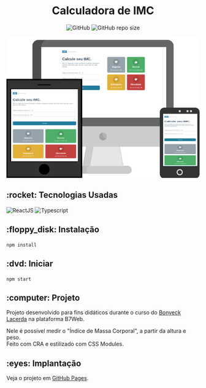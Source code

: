 <h1 align="center">Calculadora de IMC</h1>

<p align="center" dir="auto">
  <img alt="GitHub" src="https://img.shields.io/github/license/caiquedv/portfolio_react-calc-imc?style=plastic">  <img alt="GitHub repo size" src="https://img.shields.io/github/repo-size/caiquedv/portfolio_react-calc-imc?style=plastic">
</p>

<p align="center"><img alt="Mockup" src="./mockup-calc.png"></p>

<h2>:rocket: Tecnologias Usadas</h2>

<p>
  <img align="center" alt="ReactJS" src="https://img.shields.io/badge/React-20232A?style=for-the-badge&logo=react&logoColor=61DAFB">
  <img align="center" alt="Typescript" src="https://img.shields.io/badge/TypeScript-007ACC?style=for-the-badge&logo=typescript&logoColor=white">
</p>

<h2>:floppy_disk: Instalação</h2>

<code>npm install</code>

<h2>:dvd: Iniciar</h2>

<code>npm start</code>

<h2>:computer: Projeto</h2>

Projeto desenvolvido para fins didáticos durante o curso do [Bonyeck Lacerda](https://www.instagram.com/bonieky) na plataforma B7Web. <br>

Nele é possível medir o "Índíce de Massa Corporal", a partir da altura e peso. <br>
Feito com CRA e estilizado com CSS Modules.


<h2>:eyes: Implantação</h2>

Veja o projeto em [GitHub Pages](https://caiquedv.github.io/portfolio_react-calc-imc/).
